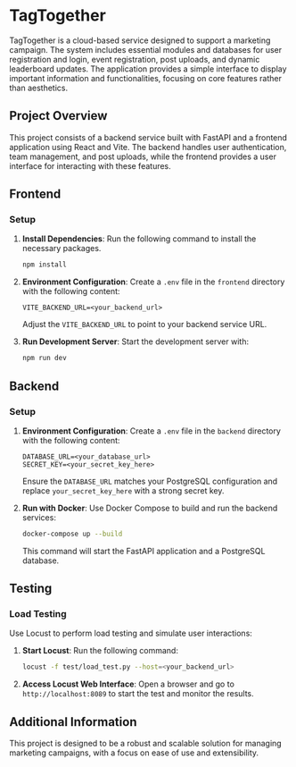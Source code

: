 # TagTogether

TagTogether is a cloud-based service designed to support a marketing campaign. The system includes essential modules and databases for user registration and login, event registration, post uploads, and dynamic leaderboard updates. The application provides a simple interface to display important information and functionalities, focusing on core features rather than aesthetics.

## Project Overview

This project consists of a backend service built with FastAPI and a frontend application using React and Vite. The backend handles user authentication, team management, and post uploads, while the frontend provides a user interface for interacting with these features.

## Frontend

### Setup

1. **Install Dependencies**: Run the following command to install the necessary packages.

   ```bash
   npm install
   ```

2. **Environment Configuration**: Create a `.env` file in the `frontend` directory with the following content:

   ```plaintext
   VITE_BACKEND_URL=<your_backend_url>
   ```

   Adjust the `VITE_BACKEND_URL` to point to your backend service URL.

3. **Run Development Server**: Start the development server with:

   ```bash
   npm run dev
   ```

## Backend

### Setup

1. **Environment Configuration**: Create a `.env` file in the `backend` directory with the following content:

   ```plaintext
   DATABASE_URL=<your_database_url>
   SECRET_KEY=<your_secret_key_here>
   ```

   Ensure the `DATABASE_URL` matches your PostgreSQL configuration and replace `your_secret_key_here` with a strong secret key.

2. **Run with Docker**: Use Docker Compose to build and run the backend services:

   ```bash
   docker-compose up --build
   ```

   This command will start the FastAPI application and a PostgreSQL database.

## Testing

### Load Testing

Use Locust to perform load testing and simulate user interactions:

1. **Start Locust**: Run the following command:

   ```bash
   locust -f test/load_test.py --host=<your_backend_url>
   ```

2. **Access Locust Web Interface**: Open a browser and go to `http://localhost:8089` to start the test and monitor the results.

## Additional Information

This project is designed to be a robust and scalable solution for managing marketing campaigns, with a focus on ease of use and extensibility.
